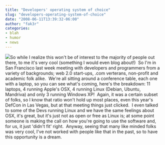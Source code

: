 ```yaml
---
title: "Developers' operating system of choice"
slug: "developers-operating-system-of-choice"
date: "2008-06-11T13:39:32-06:00"
author: "fak3r"
categories:
- blah
- humor
- news
---
```


[![](http://www.fak3r.com/wp-content/uploads/2008/06/windows_linux_apple-300x87.png)](http://www.fak3r.com/wp-content/uploads/2008/06/windows_linux_apple.png)So while I realize this won't be of interest to the majority of people out there, to me it's very cool (something I would even blog about!)  So I'm in San Francisco last week meeting with developers and programmers from a variety of backgrounds; web 2.0 start-ups, .com verterans, non-profit and academic folk alike.  We're all sitting around a conference table, each one with a laptop, so you can see what's coming, here's the breakdown: 11 laptops, 4 running Apple's OSX, 4 running Linux (Debian, Ubuntu, Mandriva) and only 3 running Windows XP!  Again, it was a certain subset of folks, so I know that ratio won't hold up most places, even this year's DefCon in Las Vegas, but at that meeting things just clicked.  I even talked to some of the Devs running Linux and we have the same feelings about OSX, it's great, but it's just not as open or free as Linux is; at some point someone is making the call on how you're going to use the software and, for us, it just 'didn't fit' right.  Anyway, seeing that many like minded folks was very cool, I've not worked with people like that in the past, so to have this opportunity is a dream.
